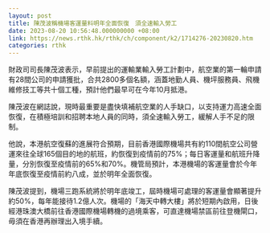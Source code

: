 ```yaml
---
layout: post
title: 陳茂波稱機場客運量料明年全面恢復　須全速輸入勞工
date: 2023-08-20 10:56:48.000000000 +08:00
link: https://news.rthk.hk/rthk/ch/component/k2/1714276-20230820.htm
categories: rthk
---
```


財政司司長陳茂波表示，早前提出的運輸業輸入勞工計劃中，航空業的第一輪申請有28間公司的申請獲批，合共2800多個名額，涵蓋地勤人員、機坪服務員、飛機維修技工等共十個工種，預計他們最早可在今年10月抵港。

陳茂波在網誌說，現時最重要是盡快填補航空業的人手缺口，以支持運力高速全面恢復，在積極培訓和招聘本地人員的同時，須全速輸入勞工，緩解人手不足的限制。

他說，本港航空復蘇的進展符合預期，目前香港國際機場共有約110間航空公司營運來往全球165個目的地的航班，約恢復到疫情前的75%；每日客運量和航班升降量，分別恢復至疫情前的65%和70%。機管局預計，本港機場的客運量會於今年年底恢復至疫情前約八成，並於明年全面恢復。

陳茂波提到，機場三跑系統將於明年底竣工，屆時機場可處理的客運量會顯著提升約50%，每年能接待1.2億人次。機場的「海天中轉大樓」將於短期內啟用，日後經港珠澳大橋前往香港國際機場轉機的過境乘客，可直達機場禁區前往登機閘口，毋須在香港再辦理出入境手續。
